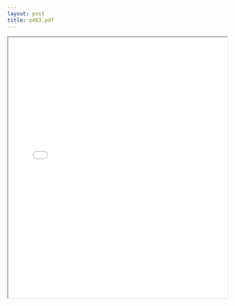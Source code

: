 ```yaml
---
layout: post
title: p463.pdf
---
```


<div class="pdf-container">
<iframe src="/ea/assets/pdfs/p463.pdf" height="600" width="100%" allowFullScreen="true"></iframe>
</div>

